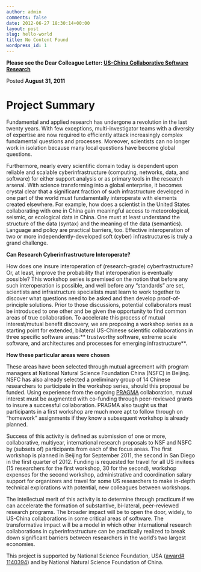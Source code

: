 ```yaml
---
author: admin
comments: false
date: 2012-06-27 18:30:14+00:00
layout: post
slug: hello-world
title: No Content Found
wordpress_id: 1
---
```


**Please see the Dear Colleague Letter: [US-China Collaborative Software Research](http://links.govdelivery.com/track?type=click&enid=ZWFzPTEmbWFpbGluZ2lkPTIwMTIwNjI3Ljg2MTg1NTEmbWVzc2FnZWlkPU1EQi1QUkQtQlVMLTIwMTIwNjI3Ljg2MTg1NTEmZGF0YWJhc2VpZD0xMDAxJnNlcmlhbD0xNjkwNDY1MSZlbWFpbGlkPXpoZW5nY0BzZHNjLmVkdSZ1c2VyaWQ9emhlbmdjQHNkc2MuZWR1JmZsPSZleHRyYT1NdWx0aXZhcmlhdGVJZD0mJiY=&&&100&&&http://www.nsf.gov/pubs/2012/nsf12096/nsf12096.jsp?WT.mc_id=USNSF_25&WT.mc_ev=click)**

Posted **August 31, 2011**


# **Project Summary**


Fundamental and applied research has undergone a revolution in the last twenty years. With few exceptions, multi-investigator teams with a diversity of expertise are now required to efficiently attack increasingly complex fundamental questions and processes. Moreover, scientists can no longer work in isolation because many local questions have become global questions.

Furthermore, nearly every scientific domain today is dependent upon reliable and scalable cyberinfrastructure (computing, networks, data, and software) for either support analysis or as primary tools in the research arsenal. With science transforming into a global enterprise, it becomes crystal clear that a significant fraction of such infrastructure developed in one part of the world must fundamentally interoperate with elements created elsewhere. For example, how does a scientist in the United States collaborating with one in China gain meaningful access to meteorological, seismic, or ecological data in China. One must at least understand the structure of the data (syntax) and the meaning of the data (semantics). Language and policy are practical barriers, too. Effective interoperation of two or more independently-developed soft (cyber) infrastructures is truly a grand challenge.

**Can Research Cyberinfrastructure Interoperate?**

How does one insure interoperation of (research-grade) cyberfrastructure? Or, at least, improve the probability that interoperation is eventually possible? This workshop series is premised on the notion that before any such interoperation is possible, and well before any “standards” are set, scientists and infrastructure specialists must learn to work together to discover what questions need to be asked and then develop proof-of-principle solutions. Prior to those discussions, potential collaborators must be introduced to one other and be given the opportunity to find common areas of true collaboration. To accelerate this process of mutual interest/mutual benefit discovery, we are proposing a workshop series as a starting point for extended, bilateral US-Chinese scientific collaborations in three specific software areas:** trustworthy software, extreme scale software, and architectures and processes for emerging infrastructure**.

<!-- more -->

**How these particular areas were chosen**

These areas have been selected through mutual agreement with program managers at National Natural Science Foundation China (NSFC) in Beijing. NSFC has also already selected a preliminary group of 14 Chinese researchers to participate in the workshop series, should this proposal be funded. Using experience from the ongoing [PRAGMA](http://www.pragma-grid.net) collaboration, mutual interest must be augmented with co-funding through peer-reviewed grants to insure a successful collaboration. PRAGMA also taught us that participants in a first workshop are much more apt to follow through on “homework”
assignments if they know a subsequent workshop is already planned.

Success of this activity is defined as submission of one or more, collaborative, multiyear, international research proposals to NSF and NSFC by (subsets of) participants from each of the focus areas. The first workshop is planned in Beijing for September 2011, the second in San Diego in the first quarter of 2012. Funding is requested for travel for all US invitees (15 researchers for the first workshop, 30 for the second), workshop expenses for the second workshop, administrative and coordination salary support for organizers and travel for some US researchers to make in-depth technical explorations with potential, new colleagues between workshops.

The intellectual merit of this activity is to determine through practicum if we can accelerate the formation of substantive, bi-lateral, peer-reviewed research programs. The broader impact will be to open the door, widely, to US-China collaborations in some critical areas of software. The transformative impact will be a model in which other international research collaborations in cyberinfrastructure can be practically realized to break down significant barriers between researchers in the world’s two largest economies.



This project is supported by National Science Foundation, USA ([award# 1140394](http://www.nsf.gov/awardsearch/showAward.do?AwardNumber=1140394)) and by National Natural Science Foundation of China.
